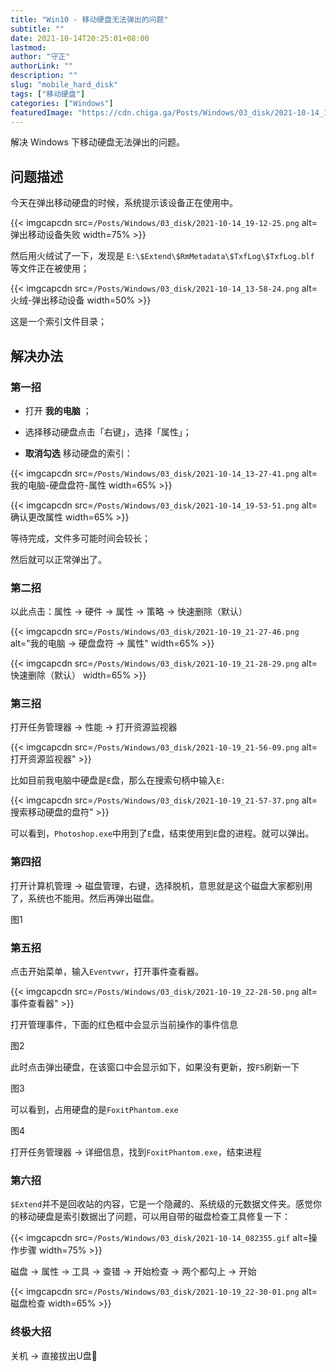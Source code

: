 ```yaml
---
title: "Win10 - 移动硬盘无法弹出的问题"
subtitle: ""
date: 2021-10-14T20:25:01+08:00
lastmod: 
author: "守正"
authorLink: ""
description: ""
slug: "mobile_hard_disk"
tags: ["移动硬盘"]
categories: ["Windows"]
featuredImage: "https://cdn.chiga.ga/Posts/Windows/03_disk/2021-10-14_19-12-25.png"
---
```


解决 Windows 下移动硬盘无法弹出的问题。

<!--more-->

## 问题描述

今天在弹出移动硬盘的时候，系统提示该设备正在使用中。

{{< imgcapcdn src=`/Posts/Windows/03_disk/2021-10-14_19-12-25.png` alt=弹出移动设备失败 width=75% >}}

然后用火绒试了一下，发现是 `E:\$Extend\$RmMetadata\$TxfLog\$TxfLog.blf` 等文件正在被使用；

{{< imgcapcdn src=`/Posts/Windows/03_disk/2021-10-14_13-58-24.png` alt=火绒-弹出移动设备 width=50% >}}

这是一个索引文件目录；

## 解决办法

### 第一招

- 打开 **我的电脑** ；

- 选择移动硬盘点击「右键」，选择「属性」；

- **取消勾选** 移动硬盘的索引：

{{< imgcapcdn src=`/Posts/Windows/03_disk/2021-10-14_13-27-41.png` alt=我的电脑-硬盘盘符-属性 width=65% >}}

{{< imgcapcdn src=`/Posts/Windows/03_disk/2021-10-14_19-53-51.png` alt=确认更改属性 width=65% >}}

等待完成，文件多可能时间会较长；

然后就可以正常弹出了。

### 第二招

以此点击：属性 -> 硬件 -> 属性 -> 策略 -> 快速删除（默认）

{{< imgcapcdn src=`/Posts/Windows/03_disk/2021-10-19_21-27-46.png` alt="我的电脑 -> 硬盘盘符 -> 属性" width=65% >}}

{{< imgcapcdn src=`/Posts/Windows/03_disk/2021-10-19_21-28-29.png` alt=快速删除（默认） width=65% >}}

### 第三招

打开任务管理器 -> 性能 -> 打开资源监视器

{{< imgcapcdn src=`/Posts/Windows/03_disk/2021-10-19_21-56-09.png` alt=打开资源监视器" >}}

比如目前我电脑中硬盘是`E`盘，那么在搜索句柄中输入`E:`

{{< imgcapcdn src=`/Posts/Windows/03_disk/2021-10-19_21-57-37.png` alt=搜索移动硬盘的盘符" >}}

可以看到，`Photoshop.exe`中用到了`E`盘，结束使用到`E`盘的进程。就可以弹出。

### 第四招

打开计算机管理 -> 磁盘管理，右键，选择脱机，意思就是这个磁盘大家都别用了，系统也不能用。然后再弹出磁盘。

图1

### 第五招

点击开始菜单，输入`Eventvwr`，打开事件查看器。

{{< imgcapcdn src=`/Posts/Windows/03_disk/2021-10-19_22-28-50.png` alt=事件查看器" >}}

打开管理事件，下面的红色框中会显示当前操作的事件信息

图2

此时点击弹出硬盘，在该窗口中会显示如下，如果没有更新，按`F5`刷新一下

图3

可以看到，占用硬盘的是`FoxitPhantom.exe`

图4

打开任务管理器 -> 详细信息，找到`FoxitPhantom.exe`，结束进程

### 第六招

`$Extend`并不是回收站的内容，它是一个隐藏的、系统级的元数据文件夹。感觉你的移动硬盘是索引数据出了问题，可以用自带的磁盘检查工具修复一下：

{{< imgcapcdn src=`/Posts/Windows/03_disk/2021-10-14_082355.gif` alt=操作步骤 width=75% >}}

磁盘 -> 属性 -> 工具 -> 查错 -> 开始检查 -> 两个都勾上 -> 开始

{{< imgcapcdn src=`/Posts/Windows/03_disk/2021-10-19_22-30-01.png` alt=磁盘检查 width=65% >}}

### 终极大招

关机 -> 直接拔出U盘:rofl:
